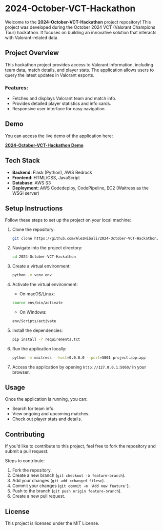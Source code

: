 # 2024-October-VCT-Hackathon

Welcome to the **2024-October-VCT-Hackathon** project repository! This project was developed during the October 2024 VCT (Valorant Champions Tour) hackathon. It focuses on building an innovative solution that interacts with Valorant-related data.

## Project Overview

This hackathon project provides access to Valorant information, including team data, match details, and player stats. The application allows users to query the latest updates in Valorant esports.

### Features:
- Fetches and displays Valorant team and match info.
- Provides detailed player statistics and info cards.
- Responsive user interface for easy navigation.

## Demo

You can access the live demo of the application here:

**[2024-October-VCT-Hackathon Demo](http://98.83.233.139:5001/)**

## Tech Stack

- **Backend**: Flask (Python), AWS Bedrock
- **Frontend**: HTML/CSS, JavaScript
- **Database**: AWS S3
- **Deployment**: AWS Codedeploy, CodePipeline, EC2 (Waitress as the WSGI server)

## Setup Instructions

Follow these steps to set up the project on your local machine:

1. Clone the repository:

   ```bash
   git clone https://github.com/AlezHibali/2024-October-VCT-Hackathon.git
   ```

2. Navigate into the project directory:

   ```bash
   cd 2024-October-VCT-Hackathon
   ```

3. Create a virtual environment:

   ```bash
   python -m venv env
   ```

4. Activate the virtual environment:

    - On macOS/Linux:

     ```bash
     source env/bin/activate
     ```
    - On Windows:

     ```bash
     env/Scripts/activate
     ```

5. Install the dependencies:

   ```bash
   pip install -r requirements.txt
   ```

6. Run the application locally:

   ```bash
   python -m waitress --host=0.0.0.0 --port=5001 project.app:app
   ```

7. Access the application by opening `http://127.0.0.1:5000/` in your browser.

## Usage

Once the application is running, you can:
- Search for team info.
- View ongoing and upcoming matches.
- Check out player stats and details.

## Contributing

If you'd like to contribute to this project, feel free to fork the repository and submit a pull request.

Steps to contribute:
1. Fork the repository.
2. Create a new branch (`git checkout -b feature-branch`).
3. Add your changes (`git add <changed files>`).
3. Commit your changes (`git commit -m 'Add new feature'`).
4. Push to the branch (`git push origin feature-branch`).
5. Create a new pull request.

## License

This project is licensed under the MIT License. 
